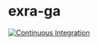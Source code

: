 # exra-ga
[![Continuous Integration](https://github.com/shahilkhan2029/exra-ga/actions/workflows/ci.yml/badge.svg)](https://github.com/shahilkhan2029/exra-ga/actions/workflows/ci.yml)
